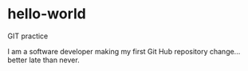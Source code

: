 # hello-world
GIT practice

I am a software developer making my first Git Hub repository change... better late than never.
